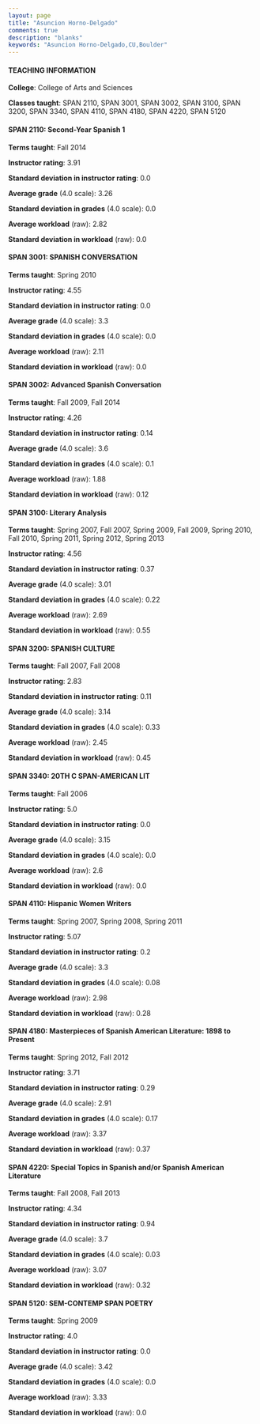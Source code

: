 ```yaml
---
layout: page
title: "Asuncion Horno-Delgado" 
comments: true
description: "blanks"
keywords: "Asuncion Horno-Delgado,CU,Boulder"
---
```

<head>
<script src="https://ajax.googleapis.com/ajax/libs/jquery/2.1.3/jquery.min.js"></script>
<script src="https://dl.dropboxusercontent.com/s/pc42nxpaw1ea4o9/highcharts.js?dl=0"></script>
<!-- <script src="../assets/js/highcharts.js"></script> -->
<style type="text/css">@font-face {
	font-family: "Bebas Neue";
	src: url(https://www.filehosting.org/file/details/544349/BebasNeue Regular.otf) format("opentype");
	}
	h1.Bebas { 
		font-family: "Bebas Neue", Verdana, Tahoma;
	}
</style>
</head>
	   
#### TEACHING INFORMATION

**College**: College of Arts and Sciences

**Classes taught**: SPAN 2110, SPAN 3001, SPAN 3002, SPAN 3100, SPAN 3200, SPAN 3340, SPAN 4110, SPAN 4180, SPAN 4220, SPAN 5120

#### SPAN 2110: Second-Year Spanish 1

**Terms taught**: Fall 2014

**Instructor rating**: 3.91

**Standard deviation in instructor rating**: 0.0

**Average grade** (4.0 scale): 3.26

**Standard deviation in grades** (4.0 scale): 0.0

**Average workload** (raw): 2.82

**Standard deviation in workload** (raw): 0.0

#### SPAN 3001: SPANISH CONVERSATION

**Terms taught**: Spring 2010

**Instructor rating**: 4.55

**Standard deviation in instructor rating**: 0.0

**Average grade** (4.0 scale): 3.3

**Standard deviation in grades** (4.0 scale): 0.0

**Average workload** (raw): 2.11

**Standard deviation in workload** (raw): 0.0

#### SPAN 3002: Advanced Spanish Conversation

**Terms taught**: Fall 2009, Fall 2014

**Instructor rating**: 4.26

**Standard deviation in instructor rating**: 0.14

**Average grade** (4.0 scale): 3.6

**Standard deviation in grades** (4.0 scale): 0.1

**Average workload** (raw): 1.88

**Standard deviation in workload** (raw): 0.12

#### SPAN 3100: Literary Analysis

**Terms taught**: Spring 2007, Fall 2007, Spring 2009, Fall 2009, Spring 2010, Fall 2010, Spring 2011, Spring 2012, Spring 2013

**Instructor rating**: 4.56

**Standard deviation in instructor rating**: 0.37

**Average grade** (4.0 scale): 3.01

**Standard deviation in grades** (4.0 scale): 0.22

**Average workload** (raw): 2.69

**Standard deviation in workload** (raw): 0.55

#### SPAN 3200: SPANISH CULTURE

**Terms taught**: Fall 2007, Fall 2008

**Instructor rating**: 2.83

**Standard deviation in instructor rating**: 0.11

**Average grade** (4.0 scale): 3.14

**Standard deviation in grades** (4.0 scale): 0.33

**Average workload** (raw): 2.45

**Standard deviation in workload** (raw): 0.45

#### SPAN 3340: 20TH C SPAN-AMERICAN LIT

**Terms taught**: Fall 2006

**Instructor rating**: 5.0

**Standard deviation in instructor rating**: 0.0

**Average grade** (4.0 scale): 3.15

**Standard deviation in grades** (4.0 scale): 0.0

**Average workload** (raw): 2.6

**Standard deviation in workload** (raw): 0.0

#### SPAN 4110: Hispanic Women Writers

**Terms taught**: Spring 2007, Spring 2008, Spring 2011

**Instructor rating**: 5.07

**Standard deviation in instructor rating**: 0.2

**Average grade** (4.0 scale): 3.3

**Standard deviation in grades** (4.0 scale): 0.08

**Average workload** (raw): 2.98

**Standard deviation in workload** (raw): 0.28

#### SPAN 4180: Masterpieces of Spanish American Literature: 1898 to Present

**Terms taught**: Spring 2012, Fall 2012

**Instructor rating**: 3.71

**Standard deviation in instructor rating**: 0.29

**Average grade** (4.0 scale): 2.91

**Standard deviation in grades** (4.0 scale): 0.17

**Average workload** (raw): 3.37

**Standard deviation in workload** (raw): 0.37

#### SPAN 4220: Special Topics in Spanish and/or Spanish American Literature

**Terms taught**: Fall 2008, Fall 2013

**Instructor rating**: 4.34

**Standard deviation in instructor rating**: 0.94

**Average grade** (4.0 scale): 3.7

**Standard deviation in grades** (4.0 scale): 0.03

**Average workload** (raw): 3.07

**Standard deviation in workload** (raw): 0.32

#### SPAN 5120: SEM-CONTEMP SPAN POETRY

**Terms taught**: Spring 2009

**Instructor rating**: 4.0

**Standard deviation in instructor rating**: 0.0

**Average grade** (4.0 scale): 3.42

**Standard deviation in grades** (4.0 scale): 0.0

**Average workload** (raw): 3.33

**Standard deviation in workload** (raw): 0.0

